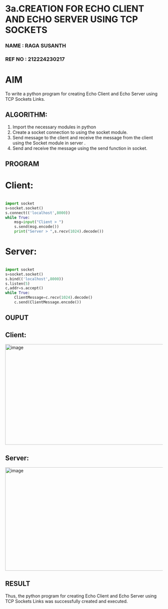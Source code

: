# 3a.CREATION FOR ECHO CLIENT AND ECHO SERVER USING TCP SOCKETS
### NAME   : RAGA SUSANTH
### REF NO : 212224230217
# AIM
To write a python program for creating Echo Client and Echo Server using TCP
Sockets Links.
## ALGORITHM:
1. Import the necessary modules in python
2. Create a socket connection to using the socket module.
3. Send message to the client and receive the message from the client using the Socket module in
 server .
4. Send and receive the message using the send function in socket.
## PROGRAM
# Client:
```py
 
import socket 
s=socket.socket() 
s.connect(('localhost',8000)) 
while True: 
    msg=input("Client > ") 
    s.send(msg.encode()) 
    print("Server > ",s.recv(1024).decode())  
```

# Server:
```py
 
import socket 
s=socket.socket() 
s.bind(('localhost',8000)) 
s.listen(5) 
c,addr=s.accept() 
while True: 
    ClientMessage=c.recv(1024).decode() 
    c.send(ClientMessage.encode()) 
```
## OUPUT
## Client:
<img width="1009" height="321" alt="image" src="https://github.com/user-attachments/assets/ae5043cf-feba-435e-a0ca-ee0e6ac06fa8" />

## Server:
<img width="1007" height="330" alt="image" src="https://github.com/user-attachments/assets/94a85b85-470e-47b2-9af5-533d9d6274fa" />

## RESULT
Thus, the python program for creating Echo Client and Echo Server using TCP Sockets Links 
was successfully created and executed.
